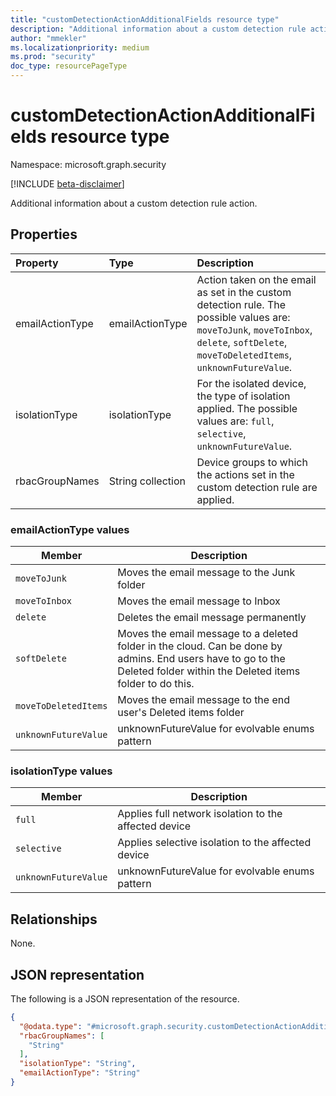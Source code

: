 ```yaml
---
title: "customDetectionActionAdditionalFields resource type"
description: "Additional information about a custom detection rule action"
author: "mmekler"
ms.localizationpriority: medium
ms.prod: "security"
doc_type: resourcePageType
---
```


# customDetectionActionAdditionalFields resource type

Namespace: microsoft.graph.security

[!INCLUDE [beta-disclaimer](../../includes/beta-disclaimer.md)]

Additional information about a custom detection rule action.

## Properties
| Property        | Type              | Description                                                                                                                                                                                                                       |
|:----------------|:------------------|:----------------------------------------------------------------------------------------------------------------------------------------------------------------------------------------------------------------------------------|
| emailActionType | emailActionType   | Action taken on the email as set in the custom detection rule. The possible values are: `moveToJunk`, `moveToInbox`, `delete`, `softDelete`, `moveToDeletedItems`, `unknownFutureValue`.                                          |
| isolationType   | isolationType     | For the isolated device, the type of isolation applied. The possible values are: `full`, `selective`, `unknownFutureValue`.                                                                                                       |
| rbacGroupNames  | String collection | Device groups to which the actions set in the custom detection rule are applied.                                                                                                                                                  |

### emailActionType values

| Member                | Description                                                                                                                                                              |
|-----------------------|--------------------------------------------------------------------------------------------------------------------------------------------------------------------------|
| `moveToJunk`          | Moves the email message to the Junk folder                                                                                                                               |
| `moveToInbox`         | Moves the email message to Inbox                                                                                                                                         |
| `delete`              | Deletes the email message permanently                                                                                                                                    |
| `softDelete`          | Moves the email message to a deleted folder in the cloud. Can be done by admins. End users have to go to the Deleted folder  within the Deleted items folder to do this. |
| `moveToDeletedItems`  | Moves the email message to the end user's Deleted items folder                                                                                                           |
| `unknownFutureValue`  | unknownFutureValue for evolvable enums pattern                                                                                                                           |

### isolationType values

| Member               | Description                                           |
|----------------------|-------------------------------------------------------|
| `full`               | Applies full network isolation to the affected device |
| `selective`          | Applies selective isolation to the affected device    |
| `unknownFutureValue` | unknownFutureValue for evolvable enums pattern        |

## Relationships
None.

## JSON representation
The following is a JSON representation of the resource.
<!-- {
  "blockType": "resource",
  "@odata.type": "microsoft.graph.security.customDetectionActionAdditionalFields"
}
-->
``` json
{
  "@odata.type": "#microsoft.graph.security.customDetectionActionAdditionalFields",
  "rbacGroupNames": [
    "String"
  ],
  "isolationType": "String",
  "emailActionType": "String"
}
```

